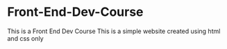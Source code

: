 # Front-End-Dev-Course
This is a Front End Dev Course
This is a simple website created using html and css only
